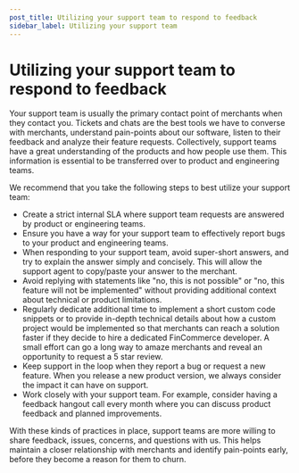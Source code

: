 ```yaml
---
post_title: Utilizing your support team to respond to feedback
sidebar_label: Utilizing your support team
---
```


# Utilizing your support team to respond to feedback

Your support team is usually the primary contact point of merchants when they contact you. Tickets and chats are the best tools we have to converse with merchants, understand pain-points about our software, listen to their feedback and analyze their feature requests. Collectively, support teams have a great understanding of the products and how people use them. This information is essential to be transferred over to product and engineering teams.

We recommend that you take the following steps to best utilize your support team:

* Create a strict internal SLA where support team requests are answered by product or engineering teams.
* Ensure you have a way for your support team to effectively report bugs to your product and engineering teams.
* When responding to your support team, avoid super-short answers, and try to explain the answer simply and concisely. This will allow the support agent to copy/paste your answer to the merchant.
* Avoid replying with statements like "no, this is not possible" or "no, this feature will not be implemented" without providing additional context about technical or product limitations.
* Regularly dedicate additional time to implement a short custom code snippets or to provide in-depth technical details about how a custom project would be implemented so that merchants can reach a solution faster if they decide to hire a dedicated FinCommerce developer. A small effort can go a long way to amaze merchants and reveal an opportunity to request a 5 star review.
* Keep support in the loop when they report a bug or request a new feature. When you release a new product version, we always consider the impact it can have on support.  
* Work closely with your support team. For example, consider having a feedback hangout call every month where you can discuss product feedback and planned improvements.

With these kinds of practices in place, support teams are more willing to share feedback, issues, concerns, and questions with us. This helps maintain a closer relationship with merchants and identify pain-points early, before they become a reason for them to churn.
